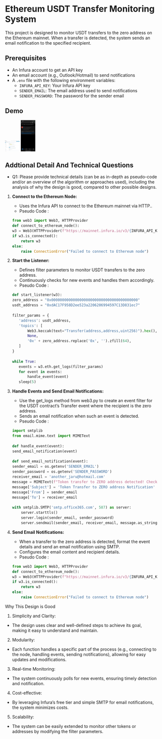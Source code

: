 # Ethereum USDT Transfer Monitoring System

This project is designed to monitor USDT transfers to the zero address on the Ethereum mainnet. When a transfer is detected, the system sends an email notification to the specified recipient.

## Prerequisites

- An Infura account to get an API key
- An email account (e.g., Outlook/Hotmail) to send notifications
- A `.env` file with the following environment variables:
  - `INFURA_API_KEY`: Your Infura API key
  - `SENDER_EMAIL`: The email address used to send notifications
  - `SENDER_PASSWORD`: The password for the sender email




## Demo

<img src="./pic/Screenshot%202024-06-09%20223513.jpg" width="48">
<img src="./pic/441562154_446211551452050_7123654244043631869_n.jpg" width="48">



## Addtional Detail  And Technical Questions
- Q1: Please provide technical details (can be as in-depth as pseudo-code and/or an overview of the algorithm or approaches used), including the analysis of why the design is good, compared to other possible designs.

1. **Connect to the Ethereum Node:**
    - Uses the Infura API to connect to the Ethereum mainnet via HTTP..
    - Pseudo Code :
    ```python
    from web3 import Web3, HTTPProvider
    def connect_to_ethereum_node():
    w3 = Web3(HTTPProvider(f"https://mainnet.infura.io/v3/{INFURA_API_KEY}"))
    if w3.is_connected():
        return w3
    else:
        raise ConnectionError("Failed to connect to Ethereum node")
     ```

2. **Start the Listener:**
    - Defines filter parameters to monitor USDT transfers to the zero address.
    - Continuously checks for new events and handles them accordingly.
    - Pseudo Code : 
     ```python
    def start_listener(w3):
    zero_address = "0x0000000000000000000000000000000000000000"
    usdt_address = "0xdAC17F958D2ee523a2206206994597C13D831ec7"

    filter_params = {
        'address': usdt_address,
        'topics': [
            Web3.keccak(text="Transfer(address,address,uint256)").hex(),
            None,
            '0x' + zero_address.replace('0x', '').zfill(64),
        ]
    }

    while True:
        events = w3.eth.get_logs(filter_params)
        for event in events:
            handle_event(event)
        sleep(5)
    ```
3. **Handle Events and Send Email Notifications:**
    - Use the get_logs method from web3.py to create an event filter for the USDT contract’s Transfer event where the recipient is the zero address.
    - Sends an email notification when such an event is detected.
    - Pseudo Code :
    ```python
    import smtplib
    from email.mime.text import MIMEText

    def handle_event(event):
    send_email_notification(event)

    def send_email_notification(event):
    sender_email = os.getenv('SENDER_EMAIL')
    sender_password = os.getenv('SENDER_PASSWORD')
    receiver_email = 'another_jaru@hotmail.com'
    message = MIMEText(f"Token transfer to ZERO address detected! Check the link: https://etherscan.io/tx/{event['transactionHash'].hex()}")
    message['Subject'] = 'Token Transfer to ZERO address Notification'
    message['From'] = sender_email
    message['To'] = receiver_email

    with smtplib.SMTP('smtp.office365.com', 587) as server:
        server.starttls()
        server.login(sender_email, sender_password)
        server.sendmail(sender_email, receiver_email, message.as_string())

     ```

4. **Send Email Notifications:**
    - When a transfer to the zero address is detected, format the event details and send an email notification using SMTP.
    - Configures the email content and recipient details.
    - Pseudo Code :
    ```python
    from web3 import Web3, HTTPProvider
    def connect_to_ethereum_node():
    w3 = Web3(HTTPProvider(f"https://mainnet.infura.io/v3/{INFURA_API_KEY}"))
    if w3.is_connected():
        return w3
    else:
        raise ConnectionError("Failed to connect to Ethereum node")
     ```
Why This Design is Good
1. Simplicity and Clarity:
- The design uses clear and well-defined steps to achieve its goal, making it easy to understand and maintain.
2. Modularity:
- Each function handles a specific part of the process (e.g., connecting to the node, handling events, sending notifications), allowing for easy updates and modifications.
3. Real-time Monitoring:
- The system continuously polls for new events, ensuring timely detection and notification.
4. Cost-effective:
- By leveraging Infura’s free tier and simple SMTP for email notifications, the system minimizes costs.
5. Scalability:
- The system can be easily extended to monitor other tokens or addresses by modifying the filter parameters.


